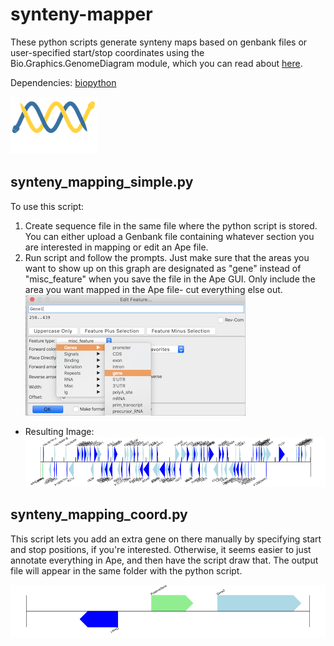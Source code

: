 # synteny-mapper
These python scripts generate synteny maps based on genbank files or user-specified start/stop coordinates using the Bio.Graphics.GenomeDiagram module, which you can read about [here](https://biopython-cn.readthedocs.io/zh_CN/latest/en/chr17.html). 

Dependencies: [biopython](https://biopython.org/)

![biopython-logo](https://raw.githubusercontent.com/amcrabtree/synteny-mapper/master/images/biopython_logo_white.png)


synteny_mapping_simple.py
------------
To use this script:
  1. Create sequence file in the same file where the python script is stored. You can either upload a Genbank file containing whatever section you are interested in mapping or edit an Ape file. 
  2. Run script and follow the prompts. Just make sure that the areas you want to show up on this graph are designated as "gene" instead of "misc_feature" when you save the file in the Ape GUI. Only include the area you want mapped in the Ape file- cut everything else out. 
![ape_prompt.png](https://raw.githubusercontent.com/amcrabtree/synteny-mapper/master/images/ape_prompt.png)

* Resulting Image:
![NC_001133.9.gb_map.png](https://raw.githubusercontent.com/amcrabtree/synteny-mapper/master/images/NC_001133.9.gb_map.png)


synteny_mapping_coord.py
------------
This script lets you add an extra gene on there manually by specifying start and stop positions, if you're interested. Otherwise, it seems easier to just annotate everything in Ape, and then have the script draw that. The output file will appear in the same folder with the python script.

![ToxinSeq.gb_map.png](https://raw.githubusercontent.com/amcrabtree/synteny-mapper/master/images/ToxinSeq.gb_map.png)
